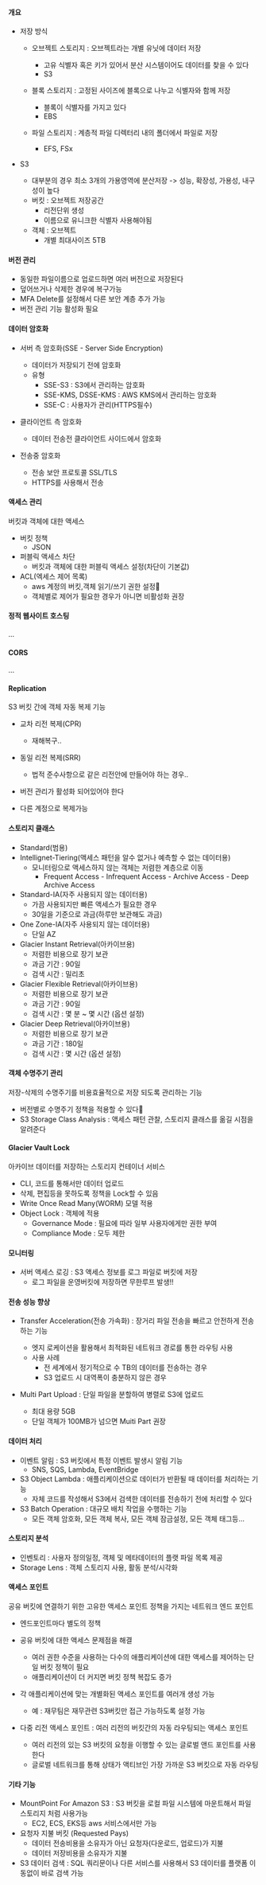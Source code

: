 #### 개요
- 저장 방식
	- 오브젝트 스토리지 : 오브젝트라는 개별 유닛에 데이터 저장
		- 고유 식별자 혹은 키가 있어서 분산 시스템이어도 데이터를 찾을 수 있다
		- S3
	- 블록 스토리지 : 고정된 사이즈에 블록으로 나누고 식별자와 함께 저장
		- 블록이 식별자를 가지고 있다
		- EBS

	- 파일 스토리지 : 계층적 파일 디렉터리 내의 폴더에서 파일로 저장
		- EFS, FSx

- S3
	- 대부분의 경우 최소 3개의 가용영역에 분산저장 -> 성능, 확장성, 가용성, 내구성이 높다
	- 버킷 : 오브젝트 저장공간
		- 리전단위 생성
		- 이름으로 유니크한 식별자 사용해야됨
	- 객체 : 오브젝트
		- 개별 최대사이즈 5TB

#### 버전 관리
- 동일한 파일이름으로 업로드하면 여러 버전으로 저장된다
- 덮어쓰거나 삭제한 경우에 복구가능
- MFA Delete를 설정해서 다른 보안 계층 추가 가능
- 버전 관리 기능 활성화 필요

#### 데이터 암호화
- 서버 측 암호화(SSE - Server Side Encryption)
	- 데이터가 저장되기 전에 암호화
	- 유형
		- SSE-S3 : S3에서 관리하는 암호화
		- SSE-KMS, DSSE-KMS : AWS KMS에서 관리하는 암호화
		- SSE-C : 사용자가 관리(HTTPS필수)
			
- 클라이언트 측 암호화
	- 데이터 전송전 클라이언트 사이드에서 암호화
- 전송중 암호화
	- 전송 보안 프로토콜 SSL/TLS
	- HTTPS를 사용해서 전송

#### 액세스 관리
버킷과 객체에 대한 액세스
- 버킷 정책
	- JSON
- 퍼블릭 액세스 차단 
	- 버킷과 객체에 대한 퍼블릭 액세스 설정(차단이 기본값)
- ACL(엑세스 제어 목록)
	- aws 계정의 버킷,객체 읽기/쓰기 권한 설정
	- 객체별로 제어가 필요한 경우가 아니면 비활성화 권장

#### 정적 웹사이트 호스팅
...
#### CORS
...
#### Replication
S3 버킷 간에 객체 자동 복제 기능
- 교차 리전 복제(CPR)
	- 재해복구..
- 동일 리전 복제(SRR)
	- 법적 준수사항으로 같은 리전안에 만들어야 하는 경우..

- 버전 관리가 활성화 되어있어야 한다
- 다른 계정으로 복제가능 

#### 스토리지 클래스
 - Standard(범용)
 - Intellignet-Tiering(액세스 패턴을 알수 없거나 예측할 수 없는 데이터용)
	 - 모니터링으로 액세스하지 않는 객체는 저렴한 계층으로 이동
		 - Frequent Access - Infrequent Access - Archive Access - Deep Archive Access
- Standard-IA(자주 사용되지 않는 데이터용)
	- 가끔 사용되지만 빠른 액세스가 필요한 경우
	- 30일을 기준으로 과금(하루만 보관해도 과금)
- One Zone-IA(자주 사용되지 않는 데이터용)
	- 단일 AZ
- Glacier Instant Retrieval(아카이브용)
	- 저렴한 비용으로 장기 보관
	- 과금 기간 : 90일
	- 검색 시간 : 밀리초
- Glacier Flexible Retrieval(아카이브용)
	- 저렴한 비용으로 장기 보관
	- 과금 기간 : 90일
	- 검색 시간 : 몇 분 ~ 몇 시간 (옵션 설정)
- Glacier Deep Retrieval(아카이브용)
	- 저렴한 비용으로 장기 보관
	- 과금 기간 : 180일
	- 검색 시간 : 몇 시간 (옵션 설정)

#### 객체 수명주기 관리
저장-삭제의 수명주기를 비용효율적으로 저장 되도록 관리하는 기능
- 버전별로 수명주기 정책을 적용할 수 있다
- S3 Storage Class Analysis  : 액세스 패턴 관찰, 스토리지 클래스를 옮길 시점을 알려준다

#### Glacier Vault Lock
아카이브 데이터를 저장하는 스토리지 컨테이너 서비스
- CLI, 코드를 통해서만 데이터 업로드
- 삭제, 편집등을 못하도록 정책을 Lock할 수 있음
- Write Once Read Many(WORM) 모델 적용
- Object Lock : 객체에 적용
	- Governance Mode : 필요에 따라 일부 사용자에게만 권한 부여
	- Compliance Mode : 모두 제한

#### 모니터링
- 서버 액세스 로깅 : S3 액세스 정보를 로그 파일로 버킷에 저장
	- 로그 파일을 운영버킷에 저장하면 무한루프 발생!!

#### 전송 성능 향상
- Transfer Acceleration(전송 가속화) : 장거리 파일 전송을 빠르고 안전하게 전송하는 기능
	- 엣지 로케이션을 활용해서 최적화된 네트워크 경로를 통한 라우팅 사용
	- 사용 사례
		- 전 세계에서 정기적으로 수 TB의 데이터를 전송하는 경우
		- S3 업로드 시 대역폭이 충분하지 않은 경우

- Multi Part Upload : 단일 파일을 분할하여 병렬로 S3에 업로드 
	- 최대 용량 5GB
	- 단일 객체가 100MB가 넘으면 Muiti Part 권장

#### 데이터 처리
 - 이벤트 알림 : S3 버킷에서 특정 이벤트 발생시 알림 기능
	 - SNS, SQS, Lambda, EventBridge
- S3 Object Lambda : 애플리케이션으로 데이터가 반환될 때 데이터를 처리하는 기능
	- 자체 코드를 작성해서 S3에서 검색한 데이터를 전송하기 전에 처리할 수 있다
- S3 Batch Operation : 대규모 배치 작업을 수행하는 기능
	- 모든 객체 암호화, 모든 객체 복사, 모든 객체 잠금설정, 모든 객체 태그등...
#### 스토리지 분석
- 인벤토리 : 사용자 정의일정, 객체 및 메타데이터의 플랫 파일 목록 제공
- Storage Lens : 객체 스토리지 사용, 활동 분석/시각화

#### 액세스 포인트
 공유 버킷에 연결하기 위한 고유한 액세스 포인트 정책을 가지는 네트워크 엔드 포인트
- 엔드포인트마다 별도의 정책
 
- 공유 버킷에 대한 액세스 문제점을 해결
	- 여러 권한 수준을 사용하는 다수의 애플리케이션에 대한 액세스를 제어하는 단일 버킷 정책이 필요
	- 애플리케이션이 더 커지면 버킷 정책 복잡도 증가

- 각 애플리케이션에 맞는 개별화된 액세스 포인트를 여러개 생성 가능
	- 예 : 재무팀은 재무관련 S3버킷만 접근 가능하도록 설정 가능

- 다중 리전 액세스 포인트 : 여러 리전의 버킷간의 자동 라우팅되는 액세스 포인트
	- 여러 리전의 있는 S3 버킷의 요청을 이행할 수 있는 글로벌 앤드 포인트를 사용한다
	- 글로벌 네트워크를 통해 상태가 액티브인 가장 가까운 S3 버킷으로 자동 라우팅

#### 기타 기능
- MountPoint For Amazon S3 : S3 버킷을 로컬 파일 시스템에 마운트해서 파일 스토리지 처럼 사용가능
	- EC2, ECS, EKS등 aws 서비스에서만 가능  
- 요청자 지불 버킷 (Requested Pays) 
	- 데이터 전송비용을 소유자가 아닌 요청자(다운로드, 업로드)가 지불
	- 데이터 저장비용을 소유자가 지불
- S3 데이터 검색 : SQL 쿼리문이나 다른 서비스를 사용해서 S3 데이터를 플랫폼 이동없이 바로 검색 가능